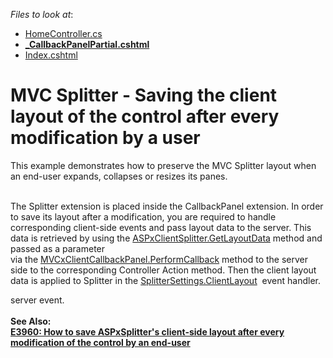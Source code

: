 <!-- default file list -->
*Files to look at*:

* [HomeController.cs](./CS/DXWebApplication1/Controllers/HomeController.cs)
* **[_CallbackPanelPartial.cshtml](./CS/DXWebApplication1/Views/Home/_CallbackPanelPartial.cshtml)**
* [Index.cshtml](./CS/DXWebApplication1/Views/Home/Index.cshtml)
<!-- default file list end -->
# MVC Splitter - Saving the client layout of the control after every modification by a user


<p>This example demonstrates how to preserve the MVC Splitter layout when an end-user expands, collapses or resizes its panes. <br /><br /></p>
<p>The Splitter extension is placed inside the CallbackPanel extension. In order to save its layout after a modification, you are required to handle corresponding client-side events and pass layout data to the server. This data is retrieved by using the <a href="http://help.devexpress.com/#AspNet/DevExpressWebScriptsASPxClientSplitter_GetLayoutDatatopic">ASPxClientSplitter.GetLayoutData</a> method and passed as a parameter via the <a href="http://help.devexpress.com/#AspNet/DevExpressWebMVCScriptsMVCxClientCallbackPanel_PerformCallbacktopic">MVCxClientCallbackPanel.PerformCallback</a> method to the server side to the corresponding Controller Action method. Then the client layout data is applied to Splitter in the <a href="https://docs.devexpress.com/AspNetMvc/DevExpress.Web.Mvc.SplitterSettings.ClientLayout">SplitterSettings.ClientLayout</a>  event handler.</p>
server event.<br /><br /><strong>See Also:<br /><a href="https://www.devexpress.com/Support/Center/p/E3960">E3960: How to save ASPxSplitter's client-side layout after every modification of the control by an end-user</a><br /></strong>

<br/>


